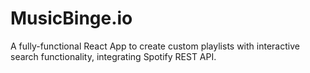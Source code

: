 # MusicBinge.io
A fully-functional React App to create custom playlists with interactive search functionality, integrating Spotify REST API.
